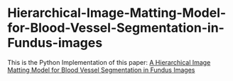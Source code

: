 # Hierarchical-Image-Matting-Model-for-Blood-Vessel-Segmentation-in-Fundus-images

This is the Python Implementation of this paper: 
[A Hierarchical Image Matting Model for Blood Vessel Segmentation in Fundus Images](bit.ly/2TKH3FD)
